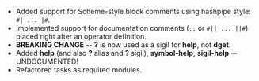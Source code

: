 * Added support for Scheme-style block comments using hashpipe style: `#| ... |#`.
* Implemented support for documentation comments (`;;` or `#|| ... ||#`) placed right after an operator definition.
* **BREAKING CHANGE** -- **?** is now used as a sigil for **help**, not **dget**.
* Added **help** (and also **?** alias and **?** sigil), **symbol-help**, **sigil-help** -- UNDOCUMENTED!
* Refactored tasks as required modules.